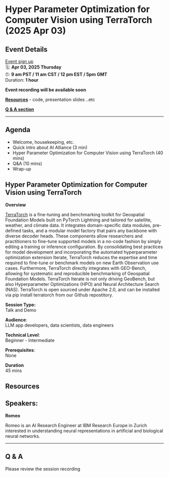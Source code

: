 # Hyper Parameter Optimization for Computer Vision using TerraTorch (2025 Apr 03)

<!-- ## 🔗 [tinyurl.com/jzbvaeak](https://tinyurl.com/jzbvaeak) -->

<!-- <img src="assets/qrcode_2025-02-27__data-prep-review.png" width="400px"> -->

## Event Details

[Event sign up](https://www.meetup.com/ibm-developer-sf-bay-area-meetup/events/307046823/) <br>
🗓️: **Apr 03, 2025 Thursday**<br>
⏰: **9 am PST  / 11 am CST / 12 pm EST / 5pm GMT**  
Duration: **1 hour**

**Event recording will be available soon**

**[Resources](#resources)** - code, presentation slides ..etc

**[Q & A section](#q--a)**

---


## Agenda

- Welcome, housekeeping, etc.
- Quick intro about AI Alliance (3 min)
- Hyper Parameter Optimization for Computer Vision using TerraTorch (40 mins)
- Q&A (10 mins)
- Wrap-up

## Hyper Parameter Optimization for Computer Vision using TerraTorch


**Overview**

[TerraTorch](https://thealliance.ai/affiliated-projects/terratorch) is a fine-tuning and benchmarking toolkit for Geospatial Foundation Models built on PyTorch Lightning and tailored for satellite, weather, and climate data. It integrates domain-specific data modules, pre-defined tasks, and a modular model factory that pairs any backbone with diverse decoder heads. These components allow researchers and practitioners to fine-tune supported models in a no-code fashion by simply editing a training or inference configuration. By consolidating best practices for model development and incorporating the automated hyperparameter optimization extension Iterate, TerraTorch reduces the expertise and time required to fine-tune or benchmark models on new Earth Observation use cases. Furthermore, TerraTorch directly integrates with GEO-Bench, allowing for systematic and reproducible benchmarking of Geospatial Foundation Models. TerraTorch Iterate is not only driving GeoBench, but also Hyperparameter Optimizations (HPO) and Neural Architecture Search (NAS). TerraTorch is open sourced under Apache 2.0, and can be installed via pip install terratorch from our Github repostitory.

**Session Type:**  
Talk and Demo

**Audience**:  
LLM app developers, data scientists, data engineers

**Technical Level**:  
Beginner - Intermediate

**Prerequisites**:  
None

**Duration**  
45 mins

## Resources


## Speakers: 

**Romeo**

Romeo is an AI Research Engineer at IBM Research Europe in Zurich interested in understanding neural representations in artificial and biological neural networks. 

---

## Q & A

Please review the session recording